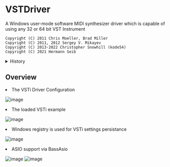 # VSTDriver
A Windows user-mode software MIDI synthesizer driver which is capable of using any 32 or 64 bit VST Instrument

<code>Copyright (C) 2011 Chris Moeller, Brad Miller</code><br>
<code>Copyright (C) 2011, 2012 Sergey V. Mikayev</code><br>
<code>Copyright (C) 2013-2022 Christopher Snowhill (kode54)</code><br>
<code>Copyright (C) 2021 Hermann Seib</code>

<details>
 <summary>History</summary>
  <i>
   I discovered this driver in May 2020 and at the end of 2020 I decided to add ASIO support and fix the broken VSTi settings persistence.
   
   ASIO support was added by using BassAsio and the VSTi settings persistance was fixed by saving the chunks to the Windows registry.
   
   At the end of July 2021 the only missing fix was the installer which I wanted to take from the munt project and then make it public.
   
   Unfortunately at this point I lost the code completely.
   
   While I'm still trying to get to the same refactoring point, most of it is done and the Hermann Seib installer is included. 
  </i>
  
</details>

## Overview
<li>The VSTi Driver Configuration</li>

![image](https://user-images.githubusercontent.com/100102043/155243100-daf26d14-cc68-4756-8f61-bb25949199d7.png)

<li>The loaded VSTi example</li>

![image](https://user-images.githubusercontent.com/100102043/155242979-be7ed294-53eb-4afd-98be-fad7232218ae.png)

<li>Windows registry is used for VSTi settings persistance</li>

![image](https://user-images.githubusercontent.com/100102043/155243242-4c409017-0686-4382-828f-9c599fd186ef.png)

<li>ASIO support via BassAsio</li>

![image](https://user-images.githubusercontent.com/100102043/156660098-d7f3aff7-0612-4937-9cca-8eb64f693eb4.png)
![image](https://user-images.githubusercontent.com/100102043/156660133-02e6fb46-6e8d-48e1-add5-406fe03f62f2.png)


